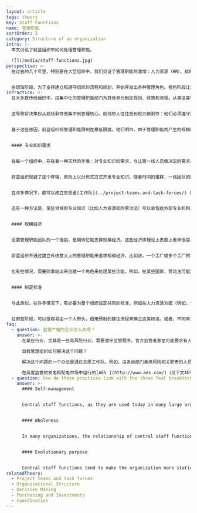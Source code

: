 ```yaml
---
layout: article
tags: theory
key: Staff Functions
name: 管理职能
sortOrder: 2
category: Structure of an organization
intro: |-
  本文讨论了蔚蓝组织中如何处理管理职能。

  ![](/media/staff-functions.jpg)
perspective: >-
  在过去的几十年里，特别是在大型组织中，我们见证了管理职能的激增：人力资源（HR）、战略规划、法律事务、财务、内部沟通、风险管理、内部审计、投资者关系、培训、公共事务、环境控制、工程服务、质量控制，知识管理等。


  在琥珀阶段，为了支持建立和遵守组织的流程和规划，开始开发出各种管理角色。橙色阶段让这些得到进一步扩大，促进了橙色范式所追求的效率，并满足这个阶段对专门知识和问责制的渴望。虽然在绿色组织中，开始出现用管理职能角色持一线的新理念（但嘲讽的是，这反而会导致负责人力资源管理成员的增加）。只有在蔚蓝下，管理职能增加的趋势才得以扭转。在蔚蓝组织中，尽可能由一线团队自己完成那些通常由管理职能担当的任务。那些传统管理职能类成员角色，通常不再有机会将脱离实际的规则或决定，强加给组织。
inPractice: >-
  在大多数传统组织中，由集中化的管理职能部门为其他单元制定规则、政策和流程。从事这类管理职能的人，往往是出于好意，自然倾向于通过设计规则和程序、积累专门知识、发现新问题来“增加价值”，以此证明自己的价值。


  这导致将决策权从前线剥夺而集中到管理核心。前线的人往往感到权力被剥夺：他们必须遵守那些通常只在原则上有意义的纸上谈兵的规则，这些一般不能适应实践中实际面临的复杂具体情况。


  基于这些原因，蔚蓝组织将管理职能限制在最低限度。他们明白，由于管理职能而产生的规模经济和技能经济效益，往往被副作用的不经济动机所抵消。因此，在蔚蓝组织中，很少有人从事专门的管理职能。即使存在少数必要的职能人员，也都没有决策权。他们的功能是提供一些指南但无权将某个规则或决策强加给组织。^\[Laloux, Frederic (2014-02-09). Reinventing Organizations: A Guide to Creating Organizations Inspired by the Next Stage of Human Consciousness (Kindle Locations 1630-1636). Nelson Parker. Kindle Edition.]


  #### 专业知识需求


  在每一个组织中，存在着一种天然的矛盾：对专业知识的需求，与让第一线人员做决定的需求。当需要专业知识时，大多数组织的第一反应就是建立一个中心专家库。当然，其风险在于随着时间的推移，组织内会出现两个族群：一群是有声望的（通常是高薪的）中央专家组，另一群是在实地完成业务工作但没有权力的人。


  蔚蓝组织规避了这个弊端，原则上以分布式方式开发专业知识。随着时间的推移，一线团队的同事能积累很多专业知识。一个机器操作员可能知道某种润滑剂的使用，一个家庭护理护士对某种神秘的医疗状况了如指掌，或者一个工程师知道如何创建一个复杂的金融工具来计算新机器的投资回报。蔚蓝组织致力于帮助团队成员自愿找到某个自己认可的，具有正确专业知识的同事去寻求知识，代之以强硬的为这些专家任命权威性职能角色来强加指导。这样一来，同事能更愿意并积极的向他们寻求建议和专业知识，极大地激发了人们的积极性。已经开发出很多能支持这类信息共享的特殊系统，例如内部社交网络和知识平台。


  在许多情况下，都可以成立志愿者[工作队](../project-teams-and-task-forces/)（通过中央知识库、培训等）编纂和传播特定领域的知识。


  还有一种方法是，某些领域的专业知识（比如人力资源部的劳动法）可以承包给外部专业机构。当一线团队成员需要时，可以利用自由职业者或顾问的咨询，而不是雇佣专家担任固定经费支撑的非生产系职能角色。


  #### 规模经济


  设置管理职能团队的一个理由，是期待它能支撑规模经济。这些经济体理论上表面上看来很容易预估，这也是将某些职能集中化成管理职能的理由。然而，这些做法其实忽略了其他实际成本，比如因此降低了基层成员的自主性和动力，或与一线现实情况脱节而带来的负面效果。


  蔚蓝组织不通过建立传统意义上的管理职能来追求规模经济。比如说，一个工厂或多个工厂的不同团队都购买某种材料，将他们的采购集中起来很有意义。其中一个团队可能会直接成为该产品的首席采购员（比如通过定期向其他团队索要订单）。通过这种方式，不同的团队以分散的方式为其他团队牵引某些工作。


  也有些情况，需要同事站出来创建一个角色来处理某些功能。例如，在某些国家，劳动法可能意味着大量管理工资单的行政工作。团队可以决定将这项工作委托给自主创建的某个中心职能角色。然而，在蔚蓝组织中，中心角色只是代表团队工作，无权强制实施自上而下的决策。前线小组可以自由地决定不使用某个中央支撑人员的服务。


  #### 制定标准


  与此类似，在许多情况下，有必要为整个组织设定共同的标准，例如在人力资源方面（例如，让我们确保每个人都获得相同的经验，无论他们在哪个基层团队工作）、市场营销（例如，让我们使用通用的模板和设计元素）、财务（例如，让数字具有可比性）、信息化等。相比之下，在传统组织中，规则、政策和程序是由中心职能部门制定的，他们还负责强制检查合规性。


  在蔚蓝阶段，可以很容易由一个人带头，借用预制的建议流程来确立这类标准。或者，不同单元内抽出一个相似角色的人（比如负责新同事入职的角色）联合创建一个志愿工作组，共同制定标准和指导方针。AES是一家大型能源供应商，这个组织在按照自我管理的原则运作时，选择遵循80/20的规则：所有的同事都要抽出20%精力在一个志愿小组（或临时项目小组）工作，而将80%的时间用在本职角色上。
faq:
  - question: 监管严格的企业怎么办呢？
    answer: >-
      在某些行业，尤其是一些高风险行业，需要遵守监管程序。官方监管者甚至可能要求有人代表组织签字，通常传统组织都是由“C...O”高管负责：负责账目的首席财务官、负责风险相关话题的首席风险官等。因为可能会因组织的不合规行为导致个人要负法律责任的后果，包括外部强加的法律行动。所以作为监管负责人，他或她自然会希望通过强制执行严格的规则和强制执行相应的合规性，来保护自己减少法律责任风险。

      自我管理组织如何解决这个问题？

      解决这个问题的一个办法是通过志愿工作队。例如，由各自部门承担风险相关职责的人员，联合组成的风险工作组。该工作组负责决定相关标准和政策，确保以符合监管机构要求的方式降低风险。至于由谁代表组织签字（或与监管机构接口），工作组成员可以轮流负责，由每个成员承担一年的责任。工作队还可以决定组织交叉审计，比如一个单位的一名成员审计另一个单位。AES使用着这种方法，他们报告说，这个方式的结果是风险控制非但没有减弱，反而更强了。志愿工作队比总部的中央管理人员更了解一线的风险在哪里，更清楚什么准则更适当，更知道交叉审计时需要在哪里寻找什么。志愿工作队方式培养一种团结精神和责任感。如果审计不佳而导致某个单位倒闭，那么“工作队中的一个”就会首当其冲地承受来自监管机构的压力，所以有动力精密负责的进行风险检查和审计（群众的集体责任和集体智慧）。相比之下，在传统组织内，是通过总部风险主管部门颁布的规则来强制，通常很难在一线得到完全的实施，也没有动力吸引人们自行寻找解决办法。

      在高度监管的发电和配电市场中运行的[AES ](http://www.aes.com/)（见下文AES案例的更多内容）至少表明，强有力的监管压力，也可以通过自我管理结构来对应。
  - question: How do these practices link with the three Teal breakthroughs?
    answer: >-
      #### Self-management


      Central staff functions, as they are used today in many large organizations, concentrate power away from their operational colleagues. Eliminating or drastically reducing the influence of centralized staff returns autonomy to the rest of the organization and is a key element of the Teal breakthrough of self-management.


      #### Wholeness


      In many organizations, the relationship of central staff functions with people in operating units is based on mistrust: without staff policing them, operations cannot be relied on to act in ways that benefit the organization as a whole. With Teal, people are trusted to take into account the needs of the whole organization and are freed to pursue their passions and interests.


      #### Evolutionary purpose


      Central staff functions tend to make the organization more static and prevent innovations from happening freely at the margins, thereby slowing down the unfolding of the organization's purpose. Dealing in decentralized ways with the need for expertise, economies of scale and joint standards increases an organization's agility, and thereby its potential to pursue its evolutionary purpose.
relatedTheory:
  - Project teams and task forces
  - Organizational Structure
  - Decision Making
  - Purchasing and Investments
  - Coordination
---
```

